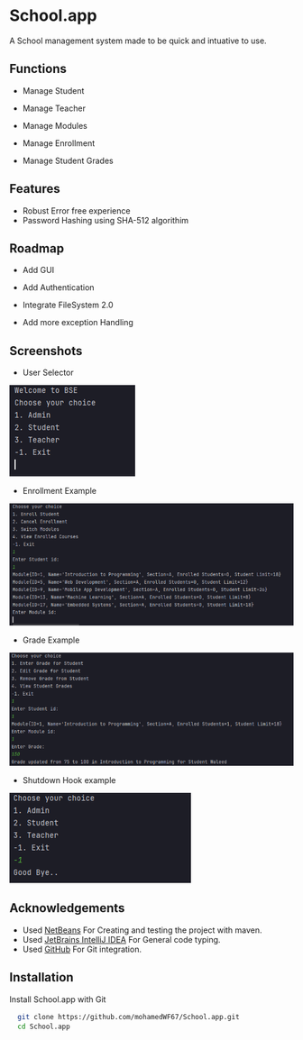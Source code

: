 
# School.app

A School management system made to be quick and intuative to use.
## Functions

- Manage Student

- Manage Teacher

- Manage Modules

- Manage Enrollment

- Manage Student Grades


## Features

- Robust Error free experience
- Password Hashing using SHA-512 algorithim 


## Roadmap

- Add GUI

- Add Authentication

- Integrate FileSystem 2.0

- Add more exception Handling



## Screenshots

- User Selector

![App Screenshot](https://github.com/mohamedWF67/School.app/blob/c0332949742186c3a5043c036e6aaaeb4305060a/src/main/resources/Screenshot%202025-03-27%20225904.png?raw=true)

- Enrollment Example
  
![App Screenshot](https://github.com/mohamedWF67/School.app/blob/master/src/main/resources/Screenshot%202025-03-27%20225926.png?raw=true)

- Grade Example
  
![App Screenshot](https://github.com/mohamedWF67/School.app/blob/master/src/main/resources/Screenshot%202025-03-27%20230026.png?raw=true)

- Shutdown Hook example
  
![App Screenshot](https://github.com/mohamedWF67/School.app/blob/master/src/main/resources/Screenshot%202025-03-27%20230458.png?raw=true)

## Acknowledgements

 - Used [NetBeans](https://netbeans.apache.org/front/main/index.html) For Creating and testing the project with maven.
 - Used [JetBrains IntelliJ IDEA](https://www.jetbrains.com/idea/) For General code typing.
 - Used [GitHub](https://github.com/) For Git integration.
 


## Installation

Install School.app with Git

```bash
  git clone https://github.com/mohamedWF67/School.app.git
  cd School.app
```
    
